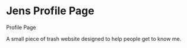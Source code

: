 # Jens Profile Page
Profile Page

A small piece of trash website designed to help people get to know me. 
